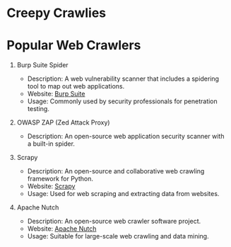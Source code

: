 # Creepy Crawlies

# Popular Web Crawlers

1. Burp Suite Spider
    - Description: A web vulnerability scanner that includes a spidering tool to map out web applications.
    - Website: [Burp Suite](https://portswigger.net/burp)
    - Usage: Commonly used by security professionals for penetration testing.

2. OWASP ZAP (Zed Attack Proxy)
    - Description: An open-source web application security scanner with a built-in spider.

3. Scrapy
    - Description: An open-source and collaborative web crawling framework for Python.
    - Website: [Scrapy](https://scrapy.org/)
    - Usage: Used for web scraping and extracting data from websites.

4. Apache Nutch
    - Description: An open-source web crawler software project.
    - Website: [Apache Nutch](https://nutch.apache.org/)
    - Usage: Suitable for large-scale web crawling and data mining.


